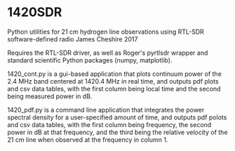 # 1420SDR
Python utilities for 21 cm hydrogen line observations using RTL-SDR software-defined radio
James Cheshire 2017

Requires the RTL-SDR driver, as well as Roger's pyrtlsdr wrapper and standard scientific Python packages (numpy, matplotlib).

1420_cont.py is a gui-based application that plots continuum power of the 2.4 MHz band centered at 1420.4 MHz in real time, and outputs pdf plots and csv data tables, with the first column being local time and the second being measured power in dB.

1420_pdf.py is a command line application that integrates the power spectral density for a user-specified amount of time, and outputs pdf polots and csv data tables, with the first column being frequency, the second power in dB at that frequency, and the third being the relative velocity of the 21 cm line when observed at the frequency in column 1.
